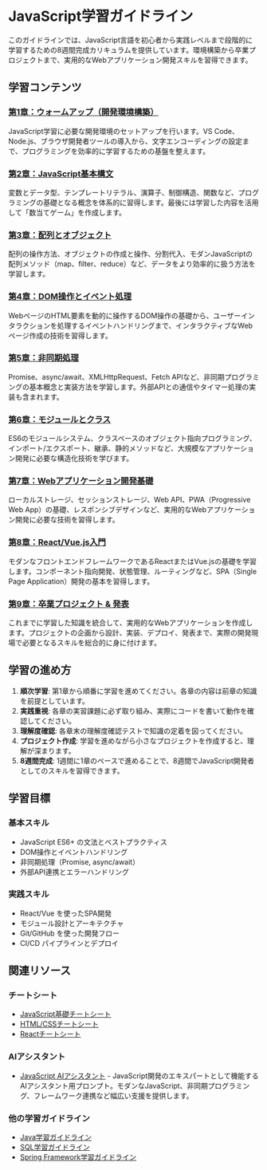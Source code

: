 # JavaScript学習ガイドライン

このガイドラインでは、JavaScript言語を初心者から実践レベルまで段階的に学習するための8週間完成カリキュラムを提供しています。環境構築から卒業プロジェクトまで、実用的なWebアプリケーション開発スキルを習得できます。

## 学習コンテンツ

### [第1章：ウォームアップ（開発環境構築）](https://fcircle-biz.github.io/tech_docs/guide/frontend/javascript/javascript_chapter1.html)
JavaScript学習に必要な開発環境のセットアップを行います。VS Code、Node.js、ブラウザ開発者ツールの導入から、文字エンコーディングの設定まで、プログラミングを効率的に学習するための基盤を整えます。

### [第2章：JavaScript基本構文](https://fcircle-biz.github.io/tech_docs/guide/frontend/javascript/javascript_chapter2.html)
変数とデータ型、テンプレートリテラル、演算子、制御構造、関数など、プログラミングの基礎となる概念を体系的に習得します。最後には学習した内容を活用して「数当てゲーム」を作成します。

### [第3章：配列とオブジェクト](https://fcircle-biz.github.io/tech_docs/guide/frontend/javascript/javascript_chapter3.html)
配列の操作方法、オブジェクトの作成と操作、分割代入、モダンJavaScriptの配列メソッド（map、filter、reduce）など、データをより効率的に扱う方法を学習します。

### [第4章：DOM操作とイベント処理](https://fcircle-biz.github.io/tech_docs/guide/frontend/javascript/javascript_chapter4.html)
WebページのHTML要素を動的に操作するDOM操作の基礎から、ユーザーインタラクションを処理するイベントハンドリングまで、インタラクティブなWebページ作成の技術を習得します。

### [第5章：非同期処理](https://fcircle-biz.github.io/tech_docs/guide/frontend/javascript/javascript_chapter5.html)
Promise、async/await、XMLHttpRequest、Fetch APIなど、非同期プログラミングの基本概念と実装方法を学習します。外部APIとの通信やタイマー処理の実装も含まれます。

### [第6章：モジュールとクラス](https://fcircle-biz.github.io/tech_docs/guide/frontend/javascript/javascript_chapter6.html)
ES6のモジュールシステム、クラスベースのオブジェクト指向プログラミング、インポート/エクスポート、継承、静的メソッドなど、大規模なアプリケーション開発に必要な構造化技術を学びます。

### [第7章：Webアプリケーション開発基礎](https://fcircle-biz.github.io/tech_docs/guide/frontend/javascript/javascript_chapter7.html)
ローカルストレージ、セッションストレージ、Web API、PWA（Progressive Web App）の基礎、レスポンシブデザインなど、実用的なWebアプリケーション開発に必要な技術を習得します。

### [第8章：React/Vue.js入門](https://fcircle-biz.github.io/tech_docs/guide/frontend/javascript/javascript_chapter8.html)
モダンなフロントエンドフレームワークであるReactまたはVue.jsの基礎を学習します。コンポーネント指向開発、状態管理、ルーティングなど、SPA（Single Page Application）開発の基本を習得します。

### [第9章：卒業プロジェクト & 発表](https://fcircle-biz.github.io/tech_docs/guide/frontend/javascript/javascript_chapter9.html)
これまでに学習した知識を統合して、実用的なWebアプリケーションを作成します。プロジェクトの企画から設計、実装、デプロイ、発表まで、実際の開発現場で必要となるスキルを総合的に身に付けます。

## 学習の進め方

1. **順次学習**: 第1章から順番に学習を進めてください。各章の内容は前章の知識を前提としています。
2. **実践重視**: 各章の実習課題に必ず取り組み、実際にコードを書いて動作を確認してください。
3. **理解度確認**: 各章末の理解度確認テストで知識の定着を図ってください。
4. **プロジェクト作成**: 学習を進めながら小さなプロジェクトを作成すると、理解が深まります。
5. **8週間完成**: 1週間に1章のペースで進めることで、8週間でJavaScript開発者としてのスキルを習得できます。

## 学習目標

### 基本スキル
- JavaScript ES6+ の文法とベストプラクティス
- DOM操作とイベントハンドリング
- 非同期処理（Promise, async/await）
- 外部API連携とエラーハンドリング

### 実践スキル
- React/Vue を使ったSPA開発
- モジュール設計とアーキテクチャ
- Git/GitHub を使った開発フロー
- CI/CD パイプラインとデプロイ

## 関連リソース

### チートシート
- [JavaScript基礎チートシート](https://fcircle-biz.github.io/tech_docs/cheatsheet/fundamentals/js-cheatsheet.html)
- [HTML/CSSチートシート](https://fcircle-biz.github.io/tech_docs/cheatsheet/fundamentals/html-css-cheatsheet.html)
- [Reactチートシート](https://fcircle-biz.github.io/tech_docs/cheatsheet/applied/react-cheatsheet.html)

### AIアシスタント
- [JavaScript AIアシスタント](https://fcircle-biz.github.io/tech_docs/prompt/js-assistant-prompt.html) - JavaScript開発のエキスパートとして機能するAIアシスタント用プロンプト。モダンなJavaScript、非同期プログラミング、フレームワーク連携など幅広い支援を提供します。

### 他の学習ガイドライン
- [Java学習ガイドライン](../java-ecosystem/java/README.md)
- [SQL学習ガイドライン](../database/sql/README.md)
- [Spring Framework学習ガイドライン](../java-ecosystem/spring/README.md)